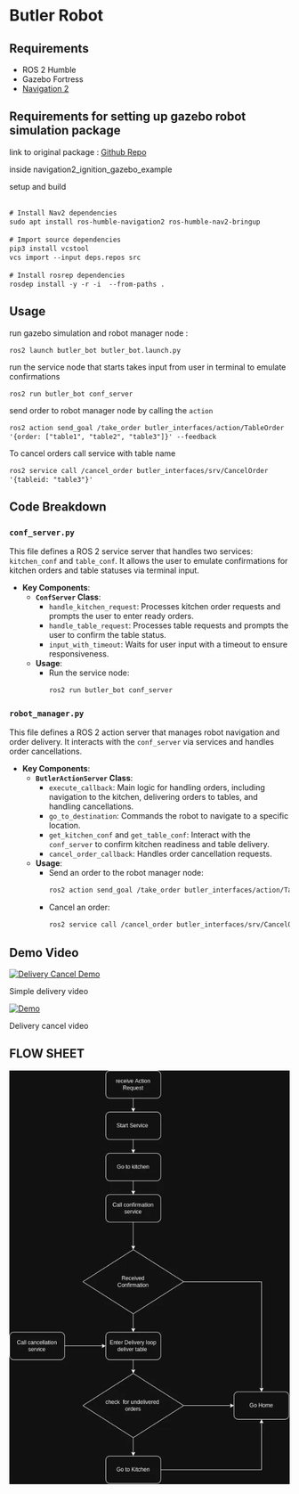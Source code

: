 # Butler Robot 

## Requirements
 - ROS 2 Humble
 - Gazebo Fortress
 - [Navigation 2](https://navigation.ros.org/build_instructions/index.html#install)
   
## Requirements for setting up gazebo robot simulation package
link to original package : [Github Repo](https://github.com/art-e-fact/navigation2_ignition_gazebo_example)

inside navigation2_ignition_gazebo_example

setup and build
```

# Install Nav2 dependencies
sudo apt install ros-humble-navigation2 ros-humble-nav2-bringup

# Import source dependencies
pip3 install vcstool
vcs import --input deps.repos src

# Install rosrep dependencies
rosdep install -y -r -i  --from-paths . 

```

## Usage

run gazebo simulation and robot manager node :

```
ros2 launch butler_bot butler_bot.launch.py
```

run the service node that starts takes input from user in terminal to emulate confirmations

```
ros2 run butler_bot conf_server 
```

send order to robot manager node by calling the `action`

```
ros2 action send_goal /take_order butler_interfaces/action/TableOrder '{order: ["table1", "table2", "table3"]}' --feedback
```

To cancel orders call service with table name

```
ros2 service call /cancel_order butler_interfaces/srv/CancelOrder '{tableid: "table3"}'
```

## Code Breakdown

### `conf_server.py`
This file defines a ROS 2 service server that handles two services: `kitchen_conf` and `table_conf`. It allows the user to emulate confirmations for kitchen orders and table statuses via terminal input.

- **Key Components**:
  - **`ConfServer` Class**:
    - `handle_kitchen_request`: Processes kitchen order requests and prompts the user to enter ready orders.
    - `handle_table_request`: Processes table requests and prompts the user to confirm the table status.
    - `input_with_timeout`: Waits for user input with a timeout to ensure responsiveness.
  - **Usage**:
    - Run the service node:  
      ```bash
      ros2 run butler_bot conf_server
      ```

### `robot_manager.py`
This file defines a ROS 2 action server that manages robot navigation and order delivery. It interacts with the `conf_server` via services and handles order cancellations.

- **Key Components**:
  - **`ButlerActionServer` Class**:
    - `execute_callback`: Main logic for handling orders, including navigation to the kitchen, delivering orders to tables, and handling cancellations.
    - `go_to_destination`: Commands the robot to navigate to a specific location.
    - `get_kitchen_conf` and `get_table_conf`: Interact with the `conf_server` to confirm kitchen readiness and table delivery.
    - `cancel_order_callback`: Handles order cancellation requests.
  - **Usage**:
    - Send an order to the robot manager node:  
      ```bash
      ros2 action send_goal /take_order butler_interfaces/action/TableOrder '{order: ["table1", "table2", "table3"]}' --feedback
      ```
    - Cancel an order:  
      ```bash
      ros2 service call /cancel_order butler_interfaces/srv/CancelOrder '{tableid: "table3"}'
      ```

## Demo Video

[![Delivery Cancel Demo](https://img.youtube.com/vi/OeQ2RmKH4vA/0.jpg)](https://youtu.be/OeQ2RmKH4vA)


Simple delivery video 


[![Demo](https://img.youtube.com/vi/WktzcJttmdk/0.jpg)](https://youtu.be/WktzcJttmdk)

Delivery cancel video 

## FLOW SHEET
![flowsheet](src/butler_bot/butler_flow.webp)

